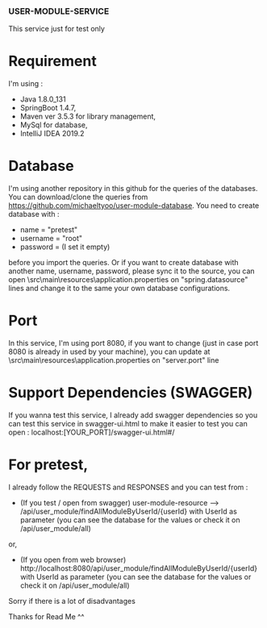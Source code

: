 ### USER-MODULE-SERVICE
This service just for test only

# Requirement
I'm using :
 - Java 1.8.0_131
 - SpringBoot 1.4.7,
 - Maven ver 3.5.3 for library management,
 - MySql for database,
 - IntelliJ IDEA 2019.2

# Database
I'm using another repository in this github for the queries of the databases.
You can download/clone the queries from https://github.com/michaeltyoo/user-module-database.
You need to create database with  :

 - name = "pretest"
 - username = "root" 
 - password = (I set it empty)
 
before you import the queries. Or if you want to create database with another name, username, password, please sync it to the source, you can open \src\main\resources\application.properties on "spring.datasource" lines and change it to the same your own database configurations.

# Port
In this service, I'm using port 8080, if you want to change (just in case port 8080 is already in used by your machine), you can update at \src\main\resources\application.properties on "server.port" line

# Support Dependencies (SWAGGER)

If you wanna test this service, I already add swagger dependencies so you can test this service in swagger-ui.html to make it easier to test
you can open : localhost:[YOUR_PORT]/swagger-ui.html#/

# For pretest, 
  I already follow the REQUESTS and RESPONSES and you can test from :
  
  - (If you test / open from swagger) user-module-resource  -->  /api/user_module/findAllModuleByUserId/{userId}
        with UserId as parameter (you can see the database for the values or check it on /api/user_module/all)
        
  or,
        
  - (If you open from web browser) http://localhost:8080/api/user_module/findAllModuleByUserId/{userId}
        with UserId as parameter (you can see the database for the values or check it on /api/user_module/all)
        
Sorry if there is a lot of disadvantages

Thanks for Read Me ^^
        
        
        
        

  
  
      
